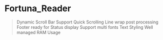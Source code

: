 # Fortuna_Reader



> Dynamic Scroll Bar
> Support Quick Scrolling
> Line wrap post processing
> Footer ready for Status display
> Support multi fonts
> Text Styling
> Well managed RAM Usage
